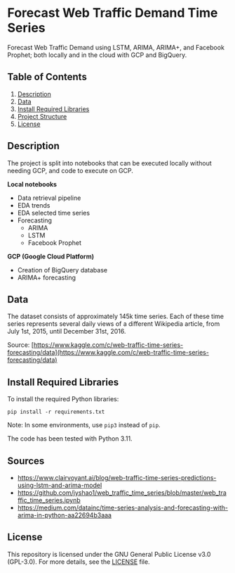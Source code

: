 # Forecast Web Traffic Demand Time Series

Forecast Web Traffic Demand using LSTM, ARIMA, ARIMA+, and Facebook Prophet; both locally and in the cloud with GCP and BigQuery.

## Table of Contents

1.  [Description](#description)
2.  [Data](#data)
3.  [Install Required Libraries](#install-required-libraries)
4.  [Project Structure](#project-structure)
5.  [License](#license)

## Description

The project is split into notebooks that can be executed locally without needing GCP, and code to execute on GCP.

**Local notebooks**

*   Data retrieval pipeline
*   EDA trends
*   EDA selected time series
*   Forecasting
    *   ARIMA
    *   LSTM
    *   Facebook Prophet

**GCP (Google Cloud Platform)**

*   Creation of BigQuery database
*   ARIMA+ forecasting

## Data

The dataset consists of approximately 145k time series. Each of these time series represents several daily views of a different Wikipedia article, from July 1st, 2015, until December 31st, 2016.

Source: [https://www.kaggle.com/c/web-traffic-time-series-forecasting/data](https://www.kaggle.com/c/web-traffic-time-series-forecasting/data)

## Install Required Libraries

To install the required Python libraries:

```plaintext
pip install -r requirements.txt
```

Note: In some environments, use `pip3` instead of `pip`.

The code has been tested with Python 3.11.

## Sources

*   https://www.clairvoyant.ai/blog/web-traffic-time-series-predictions-using-lstm-and-arima-model
*   https://github.com/jyshao1/web_traffic_time_series/blob/master/web_traffic_time_series.ipynb
*   https://medium.com/datainc/time-series-analysis-and-forecasting-with-arima-in-python-aa22694b3aaa

## License

This repository is licensed under the GNU General Public License v3.0 (GPL-3.0). For more details, see the [LICENSE](LICENSE) file.